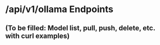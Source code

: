 # /api/v1/ollama Endpoints

## (To be filled: Model list, pull, push, delete, etc. with curl examples)
